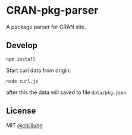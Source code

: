 # CRAN-pkg-parser

A package parser for CRAN site.

## Develop

```
npm install
```
Start curl data from origin:

```
node curl.js
```
after this the data will saved to file `data/pkg.json`

## License

MIT [@chilijung](http://github.com/chilijung)